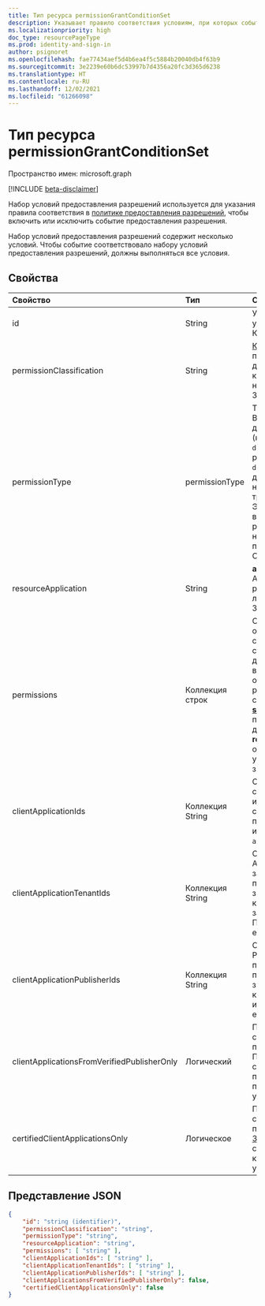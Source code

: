 ```yaml
---
title: Тип ресурса permissionGrantConditionSet
description: Указывает правило соответствия условиям, при которых событие включается или исключается из политики предоставления разрешений.
ms.localizationpriority: high
doc_type: resourcePageType
ms.prod: identity-and-sign-in
author: psignoret
ms.openlocfilehash: fae77434aef5d4b6ea4f5c5884b20040db4f63b9
ms.sourcegitcommit: 3e2239e60b6dc53997b7d4356a20fc3d365d6238
ms.translationtype: HT
ms.contentlocale: ru-RU
ms.lasthandoff: 12/02/2021
ms.locfileid: "61266098"
---
```

# <a name="permissiongrantconditionset-resource-type"></a>Тип ресурса permissionGrantConditionSet

Пространство имен: microsoft.graph

[!INCLUDE [beta-disclaimer](../../includes/beta-disclaimer.md)]

Набор условий предоставления разрешений используется для указания правила соответствия в [политике предоставления разрешений](permissiongrantpolicy.md), чтобы включить или исключить событие предоставления разрешения.

Набор условий предоставления разрешений содержит несколько условий. Чтобы событие соответствовало набору условий предоставления разрешений, должны выполняться все условия.

## <a name="properties"></a>Свойства

| Свойство     | Тип |Описание|
|:---------------|:--------|:----------|
| id | String | Уникальный идентификатор набора условий предоставления разрешений. Ключ. Только для чтения. |
| permissionClassification | String | [Классификация разрешений](delegatedpermissionclassification.md) для предоставляемого разрешения или `all` для соответствия любой классификации разрешений (включая неклассифицированные разрешения). Значение по умолчанию: `all`. |
| permissionType | permissionType | Тип предоставляемого разрешения. Возможные значения: `application` — для разрешений приложений (например, роли приложений), `delegated` — для делегированных разрешений. Значение `delegatedUserConsentable` указывает делегированные разрешения, которые не были настроены издателем API для требования согласия администратора. Это значение можно использовать во встроенных политиках предоставления разрешений, но нельзя использовать в настраиваемых политиках предоставления разрешений. Обязательно. |
| resourceApplication | String | **appId** приложения ресурсов (например, API), для которого предоставляется разрешение, или `any` для соответствия любому приложению ресурсов или API. Значение по умолчанию: `any`. |
| permissions | Коллекция строк | Список значений **id** для соответствия определенным разрешениям или список с одним значением `all` для соответствия любым разрешениям. **id** делегированных разрешений доступны в свойстве **publishedPermissionScopes** объекта [**servicePrincipal**](serviceprincipal.md) API. **id** разрешений приложений доступны в свойстве **appRoles** объекта [**servicePrincipal**](serviceprincipal.md) API. **id** разрешений приложений для конкретных ресурсов доступны в свойстве **resourceSpecificApplicationPermissions** объекта [**servicePrincipal**](serviceprincipal.md) API. По умолчанию используется единственное значение `all`. |
| clientApplicationIds | Коллекция String | Список значений **appId** для соответствия клиентским приложениям или список с одним значением `all` для соответствия любым клиентским приложениям. По умолчанию используется единственное значение `all`. |
| clientApplicationTenantIds | Коллекция String | Список идентификаторов клиента Azure Active Directory, в котором зарегистрировано клиентское приложение, или список с одним значением `all` для соответствия клиентским приложениям, зарегистрированным в любом клиенте. По умолчанию используется единственное значение `all`. |
| clientApplicationPublisherIds | Коллекция String | Список идентификаторов Microsoft Partner Network (MPN) для проверенных издателей клиентского приложения или список с одним значением `all` для соответствия клиентским приложениям от любого издателя. По умолчанию используется единственное значение `all`. |
| clientApplicationsFromVerifiedPublisherOnly | Логический | Присвойте значение `true` для соответствия только клиентским приложениям [проверенного издателя](/azure/active-directory/develop/publisher-verification-overview). Присвойте значение `false` для соответствия любому клиентскому приложению, даже если у него нет проверенного издателя. Значение по умолчанию: `false`. |
| certifiedClientApplicationsOnly | Логическое | Присвойте значения `true` для соответствия только клиентским приложениям с [сертификатом Microsoft 365](/microsoft-365-app-certification/docs/enterprise-app-certification-guide). Присвойте значение `false` для соответствия любому другому клиентскому приложению. Значение по умолчанию: `false`. |

## <a name="json-representation"></a>Представление JSON

<!-- {
  "blockType": "resource",
  "keyProperty": "id",
  "@odata.type": "microsoft.graph.permissionGrantConditionSet"
}-->

```json
{
    "id": "string (identifier)",
    "permissionClassification": "string",
    "permissionType": "string",
    "resourceApplication": "string",
    "permissions": [ "string" ],
    "clientApplicationIds": [ "string" ],
    "clientApplicationTenantIds": [ "string" ],
    "clientApplicationPublisherIds": [ "string" ],
    "clientApplicationsFromVerifiedPublisherOnly": false,
    "certifiedClientApplicationsOnly": false
}
```
